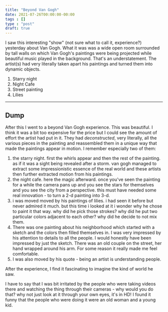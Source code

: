 ```yaml
---
title: "Beyond Van Gogh"
date: 2021-07-26T00:00:00-00:00
tags : []
type : "post"
draft: true
---
```


I saw this interesting "show" (not sure what to call it, experience?) yesterday about Van Gogh. What it was was a wide open room surrounded by tall walls on which Van Gogh's paintings were being projected while beautiful music played in the background. That's an understatement. The artist(s) had very literally taken apart his paintings and turned them into dynamic objects.

1. Starry night
2. Night Cafe
3. Street painting
4. Lilies

--- 

## Dump

After this I went to a beyond Van Gogh experience. This was beautiful. I think it was a bit too expensive for the price but I could see the amount of effort the artist had put in it. They had _deconstructed_, very literally, all the various pieces in the painting and reassembled them in a unique way that made the paintings appear in motion. I remember especially two of them:
1. the starry night. first the whirls appear and then the rest of the painting. as if it was a sight being revealed after a storm. van gogh managed to extract some impressionistic essence of the real world and these artists then further extracted motion from his paintings.
2. the night cafe. here the magic afterward. once you've seen the painting for a while the camera pans up and you see the stars for themselves and you see the city from a perspective. this must have needed some real innovation - to turn a 2-d painting into 3-d.
3. i was moved moved by his paintings of lilies. i had seen it before but never admired it much. but this time i looked at it i wonder why he chose to paint it that way. why did he pick those strokes? why did he put two particular colors adjacent to each other? why did he decide to not mix them. 
4. There was one painting about his neighborhood which started with a sketch and the colors then filled themselves in. I was very impressed by his attention to details to all the people. I would honestly have been impressed by just the sketch. There was an old couple on the street, her hand wrapped around his arm. For some reason it really made me feel comfortable.
5. I was also moved by his quote - being an artist is understanding people. 

After the experience, I find it fascinating to imagine the kind of world he saw. 

I have to say that I was bit irritated by the people who were taking videos there and watching the thing through their cameras - why would you do that? why not just look at it through your own eyes, it's in HD! I found it funny that the people who were doing it were an old woman and a young kid.